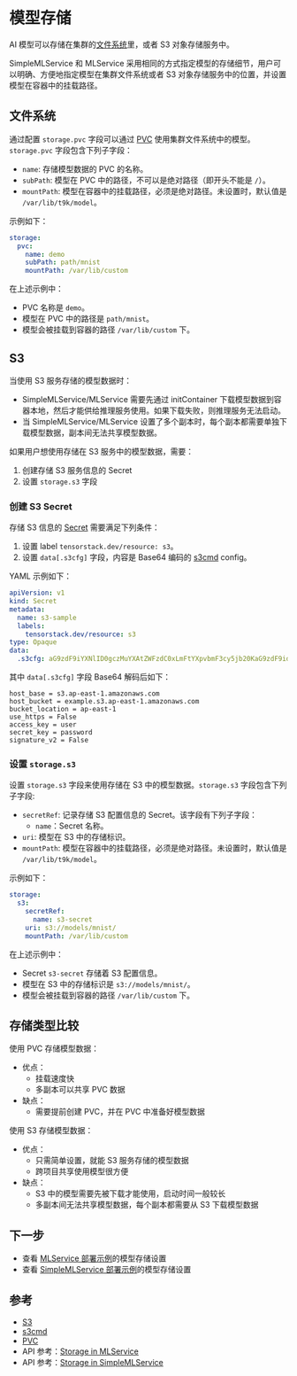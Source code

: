# 模型存储

AI 模型可以存储在集群的[文件系统](../storage/index.md)里，或者 S3 对象存储服务中。

SimpleMLService 和 MLService 采用相同的方式指定模型的存储细节，用户可以明确、方便地指定模型在集群文件系统或者 S3 对象存储服务中的位置，并设置模型在容器中的挂载路径。

## 文件系统

通过配置 `storage.pvc` 字段可以通过 [PVC](../storage/pvc.md) 使用集群文件系统中的模型。`storage.pvc` 字段包含下列子字段：
* `name`: 存储模型数据的 PVC 的名称。
* `subPath`: 模型在 PVC 中的路径，不可以是绝对路径（即开头不能是 `/`）。
* `mountPath`: 模型在容器中的挂载路径，必须是绝对路径。未设置时，默认值是 `/var/lib/t9k/model`。

示例如下：
```yaml
storage:
  pvc:
    name: demo
    subPath: path/mnist
    mountPath: /var/lib/custom
```

在上述示例中：
* PVC 名称是 `demo`。
* 模型在 PVC 中的路径是 `path/mnist`。
* 模型会被挂载到容器的路径 `/var/lib/custom` 下。


## S3

当使用 S3 服务存储的模型数据时：
* SimpleMLService/MLService 需要先通过 initContainer 下载模型数据到容器本地，然后才能供给推理服务使用。如果下载失败，则推理服务无法启动。
* 当 SimpleMLService/MLService 设置了多个副本时，每个副本都需要单独下载模型数据，副本间无法共享模型数据。


如果用户想使用存储在 S3 服务中的模型数据，需要：
1. 创建存储 S3 服务信息的 Secret
2. 设置 `storage.s3` 字段

### 创建 S3 Secret

存储 S3 信息的 [Secret](../auxiliary/secret.md) 需要满足下列条件：
1. 设置 label `tensorstack.dev/resource: s3`。
2. 设置 `data[.s3cfg]` 字段，内容是 Base64 编码的 <a target="_blank" rel="noopener noreferrer" href="https://s3tools.org/s3cmd">s3cmd</a> config。

YAML 示例如下：

```yaml
apiVersion: v1
kind: Secret
metadata:
  name: s3-sample
  labels:
    tensorstack.dev/resource: s3
type: Opaque
data:
  .s3cfg: aG9zdF9iYXNlID0gczMuYXAtZWFzdC0xLmFtYXpvbmF3cy5jb20KaG9zdF9idWNrZXQgPSBleGFtcGxlLnMzLmFwLWVhc3QtMS5hbWF6b25hd3MuY29tCmJ1Y2tldF9sb2NhdGlvbiA9IGFwLWVhc3QtMQp1c2VfaHR0cHMgPSBGYWxzZQphY2Nlc3Nfa2V5ID0gdXNlcgpzZWNyZXRfa2V5ID0gcGFzc3dvcmQKc2lnbmF0dXJlX3YyID0gRmFsc2U=
```

其中 `data[.s3cfg]` 字段 Base64 解码后如下：

```
host_base = s3.ap-east-1.amazonaws.com
host_bucket = example.s3.ap-east-1.amazonaws.com
bucket_location = ap-east-1
use_https = False
access_key = user
secret_key = password
signature_v2 = False
```

### 设置 `storage.s3`

设置 `storage.s3` 字段来使用存储在 S3 中的模型数据。`storage.s3` 字段包含下列子字段: 
* `secretRef`: 记录存储 S3 配置信息的 Secret。该字段有下列子字段：
    * `name`：Secret 名称。
* `uri`: 模型在 S3 中的存储标识。
* `mountPath`: 模型在容器中的挂载路径，必须是绝对路径。未设置时，默认值是 `/var/lib/t9k/model`。

示例如下：
```yaml
storage:
  s3:
    secretRef:
      name: s3-secret
    uri: s3://models/mnist/
    mountPath: /var/lib/custom
```

在上述示例中：
* Secret `s3-secret` 存储着 S3 配置信息。
* 模型在 S3 中的存储标识是 `s3://models/mnist/`。
* 模型会被挂载到容器的路径 `/var/lib/custom` 下。

## 存储类型比较

使用 PVC 存储模型数据：
* 优点：
  * 挂载速度快
  * 多副本可以共享 PVC 数据
* 缺点：
  * 需要提前创建 PVC，并在 PVC 中准备好模型数据

使用 S3 存储模型数据：
* 优点：
  * 只需简单设置，就能 S3 服务存储的模型数据
  * 跨项目共享使用模型很方便
* 缺点：
  * S3 中的模型需要先被下载才能使用，启动时间一般较长
  * 多副本间无法共享模型数据，每个副本都需要从 S3 下载模型数据

## 下一步

* 查看 [MLService 部署示例](../../tasks/deploy-mlservice.md)的模型存储设置
* 查看 [SimpleMLService 部署示例](../../tasks/deploy-simplemlservice.md)的模型存储设置

## 参考

* [S3](https://aws.amazon.com/s3/)
* [s3cmd](https://s3tools.org/s3cmd)
* [PVC](../storage/pvc.md)
* API 参考：[Storage in MLService](../../references/api-reference/mlservice.md#storage)
* API 参考：[Storage in SimpleMLService](../../references/api-reference/simplemlservice.md#storage)
